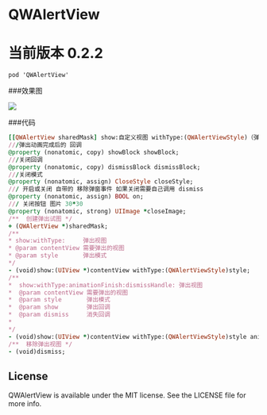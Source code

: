 # QWAlertView
# 当前版本 0.2.2

`pod 'QWAlertView'`

###效果图

![](https://github.com/qingweiiOS/QWAlerView/blob/master/180646qm8ybtxt488lplbt.gif)

###代码

```ruby
[[QWAlertView sharedMask] show:自定义视图 withType:(QWAlertViewStyle)（弹出方向）];
///弹出动画完成后的 回调
@property (nonatomic, copy) showBlock showBlock;
///关闭回调
@property (nonatomic, copy) dismissBlock dismissBlock;
///关闭模式
@property (nonatomic, assign) CloseStyle closeStyle;
/// 开启或关闭 自带的 移除弹窗事件 如果关闭需要自己调用 dismiss
@property (nonatomic, assign) BOOL on;
/// 关闭按钮 图片 30*30
@property (nonatomic, strong) UIImage *closeImage;
/**  创建弹出试图 */
+ (QWAlertView *)sharedMask;
/**
* show:withType:     弹出视图
* @param contentView 需要弹出的视图
* @param style       弹出模式
*/
- (void)show:(UIView *)contentView withType:(QWAlertViewStyle)style;
/**
*  show:withType:animationFinish:dismissHandle: 弹出视图
*  @param contentView 需要弹出的视图
*  @param style       弹出模式
*  @param show        弹出回调
*  @param dismiss     消失回调
*
*/
- (void)show:(UIView *)contentView withType:(QWAlertViewStyle)style animationFinish:(showBlock)show dismissHandle:(dismissBlock)dismiss;
/**  移除弹出视图 */
- (void)dismiss;
```

## License

QWAlertView is available under the MIT license. See the LICENSE file for more info.


